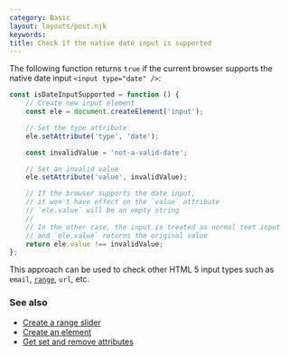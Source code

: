 ```yaml
---
category: Basic
layout: layouts/post.njk
keywords:
title: Check if the native date input is supported
---
```


The following function returns `true` if the current browser supports the native date input `<input type="date" />`:

```js
const isDateInputSupported = function () {
    // Create new input element
    const ele = document.createElement('input');

    // Set the type attribute
    ele.setAttribute('type', 'date');

    const invalidValue = 'not-a-valid-date';

    // Set an invalid value
    ele.setAttribute('value', invalidValue);

    // If the browser supports the date input,
    // it won't have effect on the `value` attribute
    // `ele.value` will be an empty string
    //
    // In the other case, the input is treated as normal text input
    // and `ele.value` returns the original value
    return ele.value !== invalidValue;
};
```

This approach can be used to check other HTML 5 input types such as `email`, [`range`](/create-a-range-slider), `url`, etc.

### See also

-   [Create a range slider](/create-a-range-slider)
-   [Create an element](/create-an-element)
-   [Get set and remove attributes](/get-set-and-remove-attributes)
